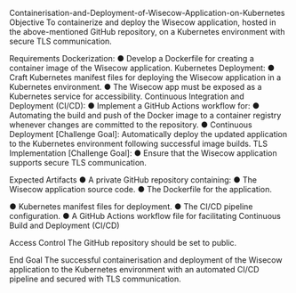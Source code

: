 Containerisation-and-Deployment-of-Wisecow-Application-on-Kubernetes
Objective
To containerize and deploy the Wisecow application, hosted in the above-mentioned GitHub repository, on a Kubernetes environment with secure TLS communication.

Requirements
Dockerization: ● Develop a Dockerfile for creating a container image of the Wisecow application. Kubernetes Deployment: ● Craft Kubernetes manifest files for deploying the Wisecow application in a Kubernetes environment. ● The Wisecow app must be exposed as a Kubernetes service for accessibility. Continuous Integration and Deployment (CI/CD): ● Implement a GitHub Actions workflow for: ● Automating the build and push of the Docker image to a container registry whenever changes are committed to the repository. ● Continuous Deployment [Challenge Goal]: Automatically deploy the updated application to the Kubernetes environment following successful image builds. TLS Implementation [Challenge Goal]: ● Ensure that the Wisecow application supports secure TLS communication.

Expected Artifacts
● A private GitHub repository containing: ● The Wisecow application source code. ● The Dockerfile for the application.

● Kubernetes manifest files for deployment. ● The CI/CD pipeline configuration. ● A GitHub Actions workflow file for facilitating Continuous Build and Deployment (CI/CD)

Access Control
The GitHub repository should be set to public.

End Goal
The successful containerisation and deployment of the Wisecow application to the Kubernetes environment with an automated CI/CD pipeline and secured with TLS communication.
